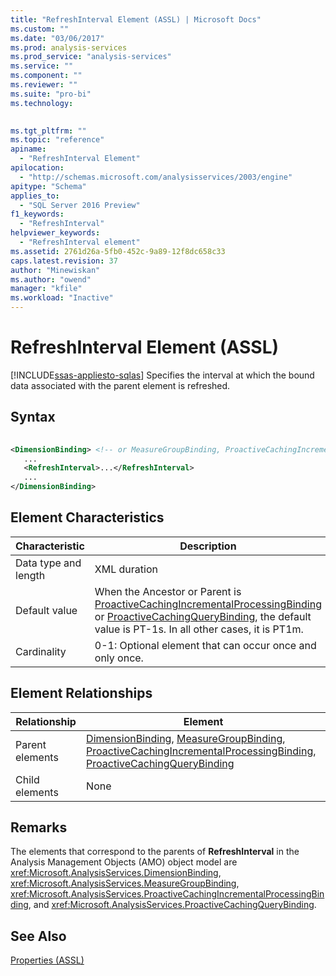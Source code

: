 ```yaml
---
title: "RefreshInterval Element (ASSL) | Microsoft Docs"
ms.custom: ""
ms.date: "03/06/2017"
ms.prod: analysis-services
ms.prod_service: "analysis-services"
ms.service: ""
ms.component: ""
ms.reviewer: ""
ms.suite: "pro-bi"
ms.technology: 
  

ms.tgt_pltfrm: ""
ms.topic: "reference"
apiname: 
  - "RefreshInterval Element"
apilocation: 
  - "http://schemas.microsoft.com/analysisservices/2003/engine"
apitype: "Schema"
applies_to: 
  - "SQL Server 2016 Preview"
f1_keywords: 
  - "RefreshInterval"
helpviewer_keywords: 
  - "RefreshInterval element"
ms.assetid: 2761d26a-5fb0-452c-9a89-12f8dc658c33
caps.latest.revision: 37
author: "Minewiskan"
ms.author: "owend"
manager: "kfile"
ms.workload: "Inactive"
---
```

# RefreshInterval Element (ASSL)
[!INCLUDE[ssas-appliesto-sqlas](../../../includes/ssas-appliesto-sqlas.md)]
  Specifies the interval at which the bound data associated with the parent element is refreshed.  
  
## Syntax  
  
```xml  
  
<DimensionBinding> <!-- or MeasureGroupBinding, ProactiveCachingIncrementalProcessingBinding, ProactiveCachingQueryBinding -->  
   ...  
   <RefreshInterval>...</RefreshInterval>  
   ...  
</DimensionBinding>  
```  
  
## Element Characteristics  
  
|Characteristic|Description|  
|--------------------|-----------------|  
|Data type and length|XML duration|  
|Default value|When the Ancestor or Parent is [ProactiveCachingIncrementalProcessingBinding](../../../analysis-services/scripting/data-type/proactivecachingincrementalprocessingbinding-data-type-assl.md) or [ProactiveCachingQueryBinding](../../../analysis-services/scripting/data-type/proactivecachingquerybinding-data-type-assl.md), the default value is PT-1s. In all other cases, it is PT1m.|  
|Cardinality|0-1: Optional element that can occur once and only once.|  
  
## Element Relationships  
  
|Relationship|Element|  
|------------------|-------------|  
|Parent elements|[DimensionBinding](../../../analysis-services/scripting/data-type/dimensionbinding-data-type-assl.md), [MeasureGroupBinding](../../../analysis-services/scripting/data-type/measuregroupbinding-data-type-assl.md), [ProactiveCachingIncrementalProcessingBinding](../../../analysis-services/scripting/data-type/proactivecachingincrementalprocessingbinding-data-type-assl.md), [ProactiveCachingQueryBinding](../../../analysis-services/scripting/data-type/proactivecachingquerybinding-data-type-assl.md)|  
|Child elements|None|  
  
## Remarks  
 The elements that correspond to the parents of **RefreshInterval** in the Analysis Management Objects (AMO) object model are <xref:Microsoft.AnalysisServices.DimensionBinding>, <xref:Microsoft.AnalysisServices.MeasureGroupBinding>, <xref:Microsoft.AnalysisServices.ProactiveCachingIncrementalProcessingBinding>, and <xref:Microsoft.AnalysisServices.ProactiveCachingQueryBinding>.  
  
## See Also  
 [Properties &#40;ASSL&#41;](../../../analysis-services/scripting/properties/properties-assl.md)  
  
  
